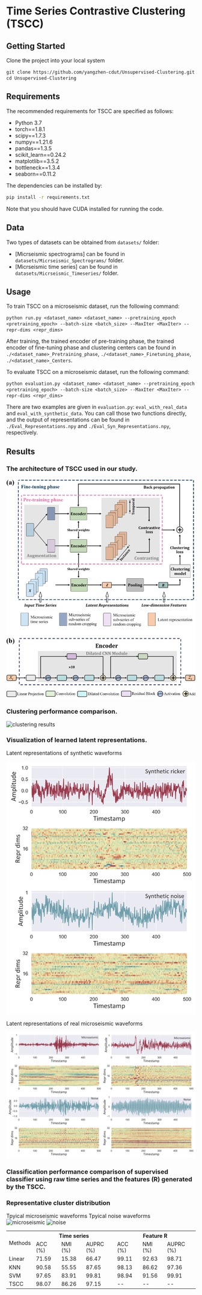 # Time Series Contrastive Clustering (TSCC)

## Getting Started

Clone the project into your local system  

```
git clone https://github.com/yangzhen-cdut/Unsupervised-Clustering.git
cd Unsupervised-Clustering
```

## Requirements
The recommended requirements for TSCC are specified as follows:
* Python 3.7
* torch==1.8.1
* scipy==1.7.3
* numpy==1.21.6
* pandas==1.3.5
* scikit_learn==0.24.2
* matplotlib==3.5.2
* bottleneck==1.3.4
* seaborn==0.11.2

The dependencies can be installed by:
```bash
pip install -r requirements.txt
```

Note that you should have CUDA installed for running the code.
## Data

Two types of datasets can be obtained from `datasets/` folder:

* [Micrseismic spectrograms] can be found in `datasets/Micrseismic_Spectrograms/` folder.
* [Micrseismic time series] can be found in `datasets/Micrseismic_Timeseries/` folder.

## Usage

To train TSCC on a microseismic dataset, run the following command:

```run
python run.py <dataset_name> <dataset_name> --pretraining_epoch <pretraining_epoch> --batch-size <batch_size> --MaxIter <MaxIter> --repr-dims <repr_dims>
```

After training, the trained encoder of pre-training phase, the trained encoder of fine-tuning phase and clustering centers can be found in `./<dataset_name>_Pretraining_phase`, `./<dataset_name>_Finetuning_phase`, `./<dataset_name>_Centers`. 

To evaluate TSCC on a microseismic dataset, run the following command:

```evaluate
python evaluation.py <dataset_name> <dataset_name> --pretraining_epoch <pretraining_epoch> --batch-size <batch_size> --MaxIter <MaxIter> --repr-dims <repr_dims>
```

There are two examples are given in `evaluation.py`: `eval_with_real_data` and `eval_with_synthetic_data`. You can call those two functions directly, and the output of representations can be found in `./Eval_Representations.npy` and `./Eval_Syn_Representations.npy`, respectively. 


## Results

### The architecture of TSCC used in our study. 

![network architecture](./results/Framework.jpg)

### Clustering performance comparison. 

![clustering results](./results/comparison_results.png)

### Visualization of learned latent representations. 

Latent representations of synthetic waveforms

![latent representations of synthetic](./results/syn_reprs.png)

Latent representations of real microseismic waveforms

![latent representations of real](./results/reprs.png)

### Classification performance comparison of supervised classifier using raw time series and the features (R) generated by the TSCC.

### Representative cluster distribution
Tpyical microseismic waveforms                       Tpyical noise waveforms   
![microseismic](./results/ClusterAsMicroseismic.png)   ![noise](./results/ClusterAsNoise.png)
<table>
	<tr>
      <td rowspan="2">Methods</td>
	    <th colspan="3">Time series</th>
      <th colspan="3">Feature R</th>
	</tr >
	<tr >
	    <td>ACC (%)</td>
      <td>NMI (%)</td>
      <td>AUPRC (%)</td>
    	<td>ACC (%)</td>
      <td>NMI (%)</td>
      <td>AUPRC (%)</td>
	</tr>
	<tr>
	    <td>Linear</td>
      <td>71.59</td>
      <td>15.38</td>
      <td>66.47</td>
    	<td>99.11</td>
      <td>92.63</td>
      <td>98.71</td>
	</tr>
  <tr>
	    <td>KNN</td>
      <td>90.58</td>
      <td>55.55</td>
      <td>87.65</td>
    	<td>98.13</td>
      <td>86.62</td>
      <td>97.36</td>
	</tr>
  <tr>
	    <td>SVM</td>
      <td>97.65</td>
      <td>83.91</td>
      <td>99.81</td>
    	<td>98.94</td>
      <td>91.56</td>
      <td>99.91</td>
	</tr>
  <tr>
	    <td>TSCC</td>
      <td>98.07</td>
      <td>86.26</td>
      <td>97.15</td>
    	<td>--</td>
      <td>--</td>
      <td>--</td>
	</tr>
</table>
